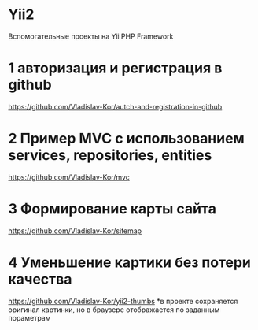 # Yii2
Вспомогательные проекты на Yii PHP Framework

# 1 авторизация и регистрация в github
  https://github.com/Vladislav-Kor/autch-and-registration-in-github

# 2 Пример MVC с использованием services, repositories, entities 
  https://github.com/Vladislav-Kor/mvc

# 3 Формирование карты сайта 
  https://github.com/Vladislav-Kor/sitemap
# 4 Уменьшение картики без потери качества
  https://github.com/Vladislav-Kor/yii2-thumbs
  *в проекте сохраняется оригинал картинки, но в браузере отображается по заданным пораметрам
